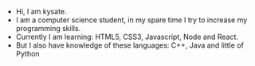 - Hi, I am kysate.
- I am a computer science student, in my spare time I try to increase my programming skills.
- Currently I am learning: HTML5, CSS3, Javascript, Node and React.
- But I also have knowledge of these languages: C++, Java and little of Python
